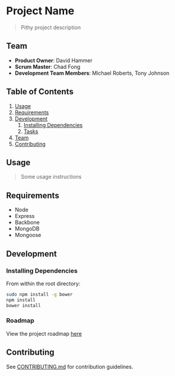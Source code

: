 # Project Name

> Pithy project description

## Team

  - __Product Owner__: David Hammer
  - __Scrum Master__: Chad Fong
  - __Development Team Members__: Michael Roberts, Tony Johnson

## Table of Contents

1. [Usage](#Usage)
1. [Requirements](#requirements)
1. [Development](#development)
    1. [Installing Dependencies](#installing-dependencies)
    1. [Tasks](#tasks)
1. [Team](#team)
1. [Contributing](#contributing)

## Usage

> Some usage instructions

## Requirements

- Node
- Express
- Backbone
- MongoDB
- Mongoose

## Development

### Installing Dependencies

From within the root directory:

```sh
sudo npm install -g bower
npm install
bower install
```

### Roadmap

View the project roadmap [here](https://github.com/MysteriousSailboat/MysteriousSailboat/issues)


## Contributing

See [CONTRIBUTING.md](CONTRIBUTING.md) for contribution guidelines.

